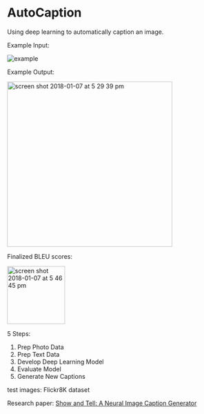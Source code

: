 # AutoCaption
Using deep learning to automatically caption an image.

Example Input:

![example](https://user-images.githubusercontent.com/25394662/34656603-3dd0f62e-f3d1-11e7-8625-3f9f923bdd03.jpg)

Example Output:

<img width="383" alt="screen shot 2018-01-07 at 5 29 39 pm" src="https://user-images.githubusercontent.com/25394662/34656606-433a491c-f3d1-11e7-965a-e2692fd3d36a.png">

Finalized BLEU scores:

<img width="134" alt="screen shot 2018-01-07 at 5 46 45 pm" src="https://user-images.githubusercontent.com/25394662/34656737-edba3342-f3d2-11e7-82e7-9a2aef9a8afb.png">


5 Steps:
1. Prep Photo Data
2. Prep Text Data
3. Develop Deep Learning Model
4. Evaluate Model
5. Generate New Captions

test images: Flickr8K dataset

Research paper: [Show and Tell: A Neural Image Caption Generator](https://arxiv.org/abs/1411.4555)
